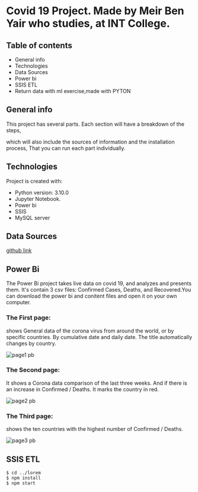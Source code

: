 
# Covid 19 Project. Made by Meir Ben Yair who studies, at INT College.


## Table of contents
* General info
* Technologies
* Data Sources
* Power bi
* SSIS ETL
* Return data with ml exercise,made with PYTON


## General info
This project has several parts. Each section will have a breakdown of the steps, 


which will also include the sources of information and the installation process, That you can run each part individually.
	
## Technologies
Project is created with:
* Python version: 3.10.0
* Jupyter Notebook.
* Power bi
* SSIS
* MySQL server	

## Data Sources
[github link](https://github.com/CSSEGISandData/COVID-19/tree/master/csse_covid_19_data/csse_covid_19_time_series)


## Power Bi
The Power Bi project takes live data on covid 19, and analyzes and presents them.
It's contain 3 csv files: Confirmed Cases, Deaths, and Recovered.You can download the power bi and conitent files and open it on your own computer.

### The First page: 
shows General data of the corona virus from around the world, or by specific countries. By cumulative date and daily date.
The title automatically changes by country.

![page1 pb](https://user-images.githubusercontent.com/93455805/141142413-f5f7cf96-04cf-481c-b9bf-fa4abbbeb5a3.JPG)


### The Second page:
It shows a Corona data comparison of the last three weeks. And if there is an increase in Confirmed / Deaths. It marks the country in red.

![page2 pb](https://user-images.githubusercontent.com/93455805/141199988-06fa1ebf-f5b9-42e2-928f-20bc24984812.JPG)


### The Third page:
shows the ten countries with the highest number of Confirmed / Deaths.

![page3 pb](https://user-images.githubusercontent.com/93455805/141200001-5e2ffe7c-fe2a-4363-8c0f-5fc7c8f7f123.JPG)



## SSIS ETL




```
$ cd ../lorem
$ npm install
$ npm start
